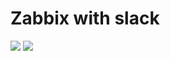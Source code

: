 # Zabbix with slack
[![](https://images.microbadger.com/badges/version/d3vm/zabbix-slack.svg)](https://microbadger.com/images/d3vm/zabbix-slack) [![](https://images.microbadger.com/badges/image/d3vm/zabbix-slack.svg)](https://microbadger.com/images/d3vm/zabbix-slack)
